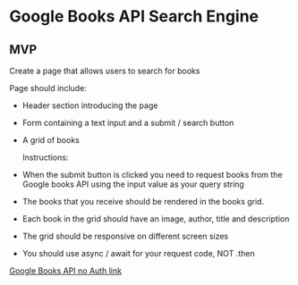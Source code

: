 # Google Books API Search Engine

## MVP

Create a page that allows users to search for books

Page should include:
-   Header section introducing the page
-   Form containing a text input and a submit / search button
-   A grid of books

    Instructions:

-   When the submit button is clicked you need to request books from the Google books API using the input value as your query string
-   The books that you receive should be rendered in the books grid.
-   Each book in the grid should have an image, author, title and description
-   The grid should be responsive on different screen sizes
-   You should use async / await for your request code, NOT .then

[Google Books API no Auth link](https://developers.google.com/books/docs/v1/using#WorkingVolumes)
